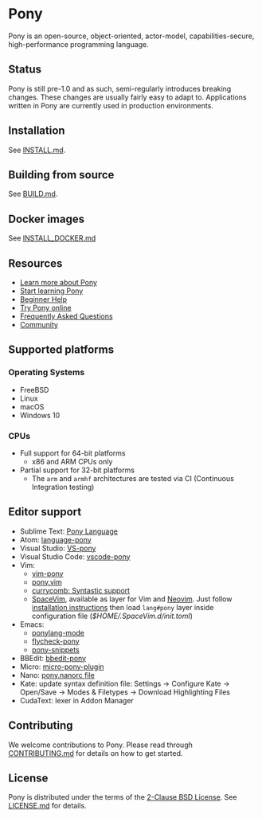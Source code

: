 # Pony

Pony is an open-source, object-oriented, actor-model, capabilities-secure, high-performance programming language.

## Status

Pony is still pre-1.0 and as such, semi-regularly introduces breaking changes. These changes are usually fairly easy to adapt to. Applications written in Pony are currently used in production environments.

## Installation

See [INSTALL.md](INSTALL.md).

## Building from source

See [BUILD.md](BUILD.md).

## Docker images

See [INSTALL_DOCKER.md](INSTALL_DOCKER.md)

## Resources

- [Learn more about Pony](https://www.ponylang.io/discover/)
- [Start learning Pony](https://www.ponylang.io/learn/)
- [Beginner Help](https://ponylang.zulipchat.com/#narrow/stream/189985-beginner-help)
- [Try Pony online](https://playground.ponylang.io)
- [Frequently Asked Questions](https://www.ponylang.io/faq/)
- [Community](https://www.ponylang.io/community/)

## Supported platforms

### Operating Systems

- FreeBSD
- Linux
- macOS
- Windows 10

### CPUs

- Full support for 64-bit platforms
  - x86 and ARM CPUs only
- Partial support for 32-bit platforms
  - The `arm` and `armhf` architectures are tested via CI (Continuous
    Integration testing)

## Editor support

* Sublime Text: [Pony Language](https://packagecontrol.io/packages/Pony%20Language)
* Atom: [language-pony](https://atom.io/packages/language-pony)
* Visual Studio: [VS-pony](https://github.com/ponylang/VS-pony)
* Visual Studio Code: [vscode-pony](https://marketplace.visualstudio.com/items?itemName=npruehs.pony)
* Vim:
    - [vim-pony](https://github.com/jakwings/vim-pony)
    - [pony.vim](https://github.com/dleonard0/pony-vim-syntax)
    - [currycomb: Syntastic support](https://github.com/killerswan/pony-currycomb.vim)
    - [SpaceVim](http://spacevim.org), available as layer for Vim and [Neovim](https://neovim.io). Just follow [installation instructions](https://github.com/SpaceVim/SpaceVim) then load `lang#pony` layer inside configuration file (*$HOME/.SpaceVim.d/init.toml*)
* Emacs:
    - [ponylang-mode](https://github.com/ponylang/ponylang-mode)
    - [flycheck-pony](https://github.com/ponylang/flycheck-pony)
    - [pony-snippets](https://github.com/ponylang/pony-snippets)
* BBEdit: [bbedit-pony](https://github.com/TheMue/bbedit-pony)
* Micro: [micro-pony-plugin](https://github.com/Theodus/micro-pony-plugin)
* Nano: [pony.nanorc file](https://github.com/serialhex/nano-highlight/blob/master/pony.nanorc)
* Kate: update syntax definition file: Settings -> Configure Kate -> Open/Save -> Modes & Filetypes -> Download Highlighting Files
* CudaText: lexer in Addon Manager

## Contributing

We welcome contributions to Pony. Please read through [CONTRIBUTING.md](CONTRIBUTING.md) for details on how to get started.

## License

Pony is distributed under the terms of the [2-Clause BSD License](https://opensource.org/licenses/BSD-2-Clause). See [LICENSE.md](LICENSE.md) for details.
